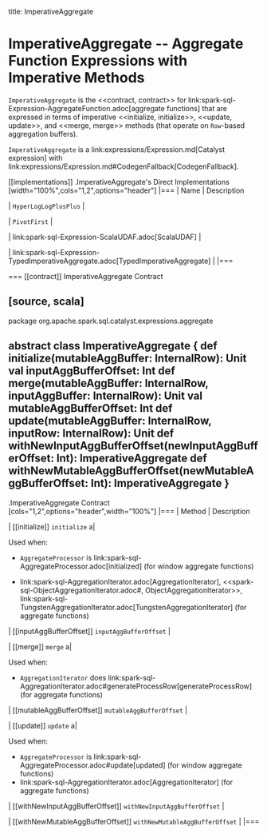 title: ImperativeAggregate

# ImperativeAggregate -- Aggregate Function Expressions with Imperative Methods

`ImperativeAggregate` is the <<contract, contract>> for link:spark-sql-Expression-AggregateFunction.adoc[aggregate functions] that are expressed in terms of imperative <<initialize, initialize>>, <<update, update>>, and <<merge, merge>> methods (that operate on ``Row``-based aggregation buffers).

`ImperativeAggregate` is a link:expressions/Expression.md[Catalyst expression] with link:expressions/Expression.md#CodegenFallback[CodegenFallback].

[[implementations]]
.ImperativeAggregate's Direct Implementations
[width="100%",cols="1,2",options="header"]
|===
| Name
| Description

| `HyperLogLogPlusPlus`
|

| `PivotFirst`
|

| link:spark-sql-Expression-ScalaUDAF.adoc[ScalaUDAF]
|

| link:spark-sql-Expression-TypedImperativeAggregate.adoc[TypedImperativeAggregate]
|
|===

=== [[contract]] ImperativeAggregate Contract

[source, scala]
----
package org.apache.spark.sql.catalyst.expressions.aggregate

abstract class ImperativeAggregate {
  def initialize(mutableAggBuffer: InternalRow): Unit
  val inputAggBufferOffset: Int
  def merge(mutableAggBuffer: InternalRow, inputAggBuffer: InternalRow): Unit
  val mutableAggBufferOffset: Int
  def update(mutableAggBuffer: InternalRow, inputRow: InternalRow): Unit
  def withNewInputAggBufferOffset(newInputAggBufferOffset: Int): ImperativeAggregate
  def withNewMutableAggBufferOffset(newMutableAggBufferOffset: Int): ImperativeAggregate
}
----

.ImperativeAggregate Contract
[cols="1,2",options="header",width="100%"]
|===
| Method
| Description

| [[initialize]] `initialize`
a|

Used when:

* `AggregateProcessor` is link:spark-sql-AggregateProcessor.adoc[initialized] (for window aggregate functions)

* link:spark-sql-AggregationIterator.adoc[AggregationIterator], <<spark-sql-ObjectAggregationIterator.adoc#, ObjectAggregationIterator>>, link:spark-sql-TungstenAggregationIterator.adoc[TungstenAggregationIterator] (for aggregate functions)

| [[inputAggBufferOffset]] `inputAggBufferOffset`
|

| [[merge]] `merge`
a|

Used when:

* `AggregationIterator` does link:spark-sql-AggregationIterator.adoc#generateProcessRow[generateProcessRow] (for aggregate functions)

| [[mutableAggBufferOffset]] `mutableAggBufferOffset`
|

| [[update]] `update`
a|

Used when:

* `AggregateProcessor` is link:spark-sql-AggregateProcessor.adoc#update[updated] (for window aggregate functions)
* link:spark-sql-AggregationIterator.adoc[AggregationIterator] (for aggregate functions)

| [[withNewInputAggBufferOffset]] `withNewInputAggBufferOffset`
|

| [[withNewMutableAggBufferOffset]] `withNewMutableAggBufferOffset`
|
|===
